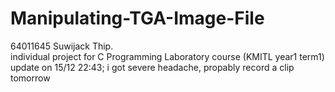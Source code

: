 # Manipulating-TGA-Image-File
64011645 Suwijack Thip.<br /> individual project for C Programming Laboratory course (KMITL year1 term1) 
update on 15/12 22:43; i got severe headache, propably record a clip tomorrow 
